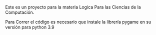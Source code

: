 Este es un proyecto para la materia Logica Para las Ciencias de la Computación.


Para Correr el código es necesario que instale la librería pygame en su versión para python 3.9
